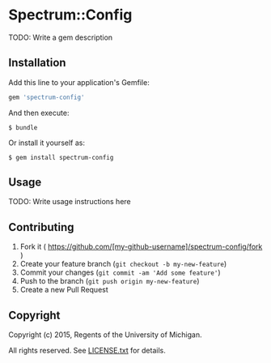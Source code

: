 # Spectrum::Config

TODO: Write a gem description

## Installation

Add this line to your application's Gemfile:

```ruby
gem 'spectrum-config'
```

And then execute:

    $ bundle

Or install it yourself as:

    $ gem install spectrum-config

## Usage

TODO: Write usage instructions here

## Contributing

1. Fork it ( https://github.com/[my-github-username]/spectrum-config/fork )
2. Create your feature branch (`git checkout -b my-new-feature`)
3. Commit your changes (`git commit -am 'Add some feature'`)
4. Push to the branch (`git push origin my-new-feature`)
5. Create a new Pull Request

## Copyright

Copyright (c) 2015, Regents of the University of Michigan.

All rights reserved. See [LICENSE.txt](LICENSE.txt) for details.

